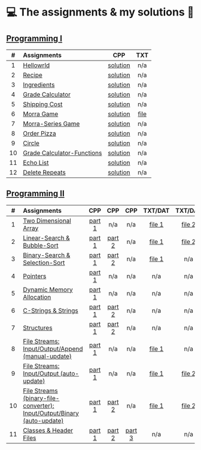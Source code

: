 # :computer: The assignments & my solutions :robot: 

## [Programming I](/programming-I)

| # | Assignments | CPP | TXT |
|:---:|:---|:---:|:---:|
| 1 | [Hellowrld](assignments/01-helloworld/docs/FA_A1_HelloWorld.pdf) | [solution](./assignments/01-helloworld/HelloWorld.cpp) | n/a |
| 2 | [Recipe](assignments/02-recipe/docs/FA_A2_Recipe.pdf) | [solution](./assignments/02-recipe/recipe.cpp) | n/a | 
| 3 | [Ingredients](assignments/03-ingredients/docs/FA_A3_Ingredient.pdf) | [solution](./assignments/03-ingredients/ingredients.cpp) | n/a | 
| 4 | [Grade Calculator](assignments/04-gradeCalc/docs/FA_A4_gradeCalc.pdf) | [solution](./assignments/04-gradeCalc/gradeCalc.cpp) | n/a | 
| 5 | [Shipping Cost](assignments/05-shippingCost/docs/FA_A5_shipping_Cost.pdf) | [solution](./assignments/05-shippingCost/shippingCost.cpp) | n/a | 
| 6 | [Morra Game](assignments/06-morra/docs/FA_A6_Morra.pdf) | [solution](./assignments/06-morra/morra.cpp) |  [file](./assignments/06-morra/result.txt) |
| 7 | [Morra-Series Game](assignments/07-morreSeries/docs/FA_A7_MorraSerries.pdf) | [solution](./assignments/07-morreSeries/morraSeries.cpp) | n/a | 
| 8 | [Order Pizza](assignments/08-pizza/docs/FA_A8_Pizza.pdf) | [solution](./assignments/08-pizza/pizza.cpp) | n/a |
| 9 | [Circle](assignments/09-circleArea/docs/FA_A9CircleArea.pdf) | [solution](./assignments/09-circleArea/circleArea.cpp) | n/a | 
| 10 | [Grade Calculator-Functions](assignments/10-gradeCalc2/) | [solution](./assignments/10-gradeCalc2/gradeCalc_2.cpp) | n/a | 
| 11 | [Echo List](assignments/11-echoList/) | [solution](./assignments/11-echoList/echoAList.cpp) | n/a | 
| 12 | [Delete Repeats](assignments/12-deleteRepeats/docs/FA_A12_DeleteRepeats.pdf) | [solution](./assignments/12-deleteRepeats/deleteRepeats.cpp) | n/a |  

## [Programming II](/programming-II)

| # | Assignments | CPP | CPP | CPP | TXT/DAT | TXT/DAT | TXT/DAT | Header | Header
|:---:|:---|:---:|:---:|:---:|:---:|:---:|:---:|:---:|:---:|
| 1 | [Two Dimensional Array](assignments/01-twoDimensionalArray/docs/Assignment_1.pdf) | [part 1](./assignments/01-twoDimensionalArray/assignment_1.cpp) | n/a | n/a | [file 1](./assignments/01-twoDimensionalArray/Assignment1Data.txt) |  [file 2](./assignments/01-twoDimensionalArray/Assignment1DataTest.txt) | n/a | n/a | n/a |
| 2 | [Linear-Search & Bubble-Sort](assignments/02-linearSearch-BubbleSort/docs/Assignment_2.pdf) | [part 1](./assignments/02-linearSearch-BubbleSort/assignment_2.1.cpp) | [part 2](./assignments/02-linearSearch-BubbleSort/assignment_2.2.cpp) | n/a | [file 1](./assignments/02-linearSearch-BubbleSort/Assignment1Data.txt) | [file 2](./assignments/02-linearSearch-BubbleSort/StudentNames.txt) | n/a | n/a | n/a |
| 3 | [Binary-Search & Selection-Sort](assignments/03-binarySearch-selectionSort/docs/Assignment_3.pdf) | [part 1](./assignments/03-binarySearch-selectionSort/assignment_3.1.cpp) | [part 2](./assignments/03-binarySearch-selectionSort/assignment_3.2.cpp) | n/a | [file 1](./assignments/03-binarySearch-selectionSort/StudentNames.txt) | n/a | n/a | n/a | n/a |
| 4 | [Pointers](assignments/04-pointers/docs/Assignment_4.pdf) | [part 1](./assignments/04-pointers/assignment_4.cpp) | n/a | n/a | n/a | n/a | n/a | n/a | n/a |
| 5 | [Dynamic Memory Allocation](assignments/05-dynamicMemoryAllocation/docs/Assignment_5.pdf) | [part 1](./assignments/05-dynamicMemoryAllocation/assignment_5.cpp) | n/a | n/a | n/a | n/a | n/a | n/a | n/a |
| 6 | [C-Strings & Strings](assignments/06-cString-string/docs/Assignment_6.pdf) | [part 1](./assignments/06-cString-string/assignment_6.1.cpp) | [part 2](./assignments/06-cString-string/assignment_6.2.cpp) | n/a | n/a | n/a | n/a | n/a | n/a |
| 7 | [Structures](assignments/07-structures/docs/Assignment_7.pdf) | [part 1](./assignments/07-structures/assignment_7.1.cpp) | [part 2](./assignments/07-structures/assignment_7.2.cpp) | n/a | n/a | n/a | n/a | n/a | n/a |
| 8 | [File Streams: Input/Output/Append (manual-update)](assignments/08-fstream-manualUpdate/docs/Assignment_8.pdf) | [part 1](./assignments/08-fstream-manualUpdate/assignment_8.cpp) | n/a | n/a | [file 1](./assignments/08-fstream-manualUpdate/Employees.txt) | n/a | n/a | n/a | n/a |
| 9 | [File Streams: Input/Output (auto-update)](assignments/09-fstream-Interactive-autoUpdate/docs/Assignment_9.pdf) | [part 1](./assignments/09-fstream-Interactive-autoUpdate/assignment_9.cpp) | n/a | n/a | [file 1](./assignments/09-fstream-Interactive-autoUpdate/Testers.txt) | [file 2](./assignments/09-fstream-Interactive-autoUpdate/Translation.txt) | n/a | n/a | n/a |
| 10 | [File Streams (binary-file-converter): Input/Output/Binary (auto-update)](assignments/) | [part 1](./assignments/10-fstream-interactive-autoUpdate-binaryConverter/assignment_10.1.cpp) | [part 2](./assignments/10-fstream-interactive-autoUpdate-binaryConverter/assignment_10.2.cpp) | n/a | [file 1](./assignments/10-fstream-interactive-autoUpdate-binaryConverter/Testers.da) | [file 2](./assignments/10-fstream-interactive-autoUpdate-binaryConverter/Translation.txt) | [file 3](./assignments/10-fstream-interactive-autoUpdate-binaryConverter/Translation.txt) | n/a | n/a |
| 11 | [Classes & Header Files](assignments/11-classes-headerFiles/docs/Assignment_11.pdf) | [part 1](./assignments/11-classes-headerFiles/SportName.cpp) | [part 2](./assignments/11-classes-headerFiles/Date.cpp) | [part 3](./assignments/11-classes-headerFiles/Sport.cpp) | n/a | n/a | n/a | [file 1](./assignments/11-classes-headerFiles/Date.h) | [file 2](./assignments/11-classes-headerFiles/Sport.h)
